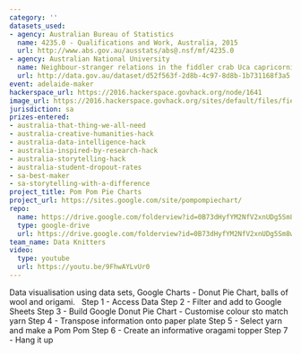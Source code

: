 ```yaml
---
category: ''
datasets_used:
- agency: Australian Bureau of Statistics
  name: 4235.0 - Qualifications and Work, Australia, 2015
  url: http://www.abs.gov.au/ausstats/abs@.nsf/mf/4235.0
- agency: Australian National University
  name: Neighbour-stranger relations in the fiddler crab Uca capricornis
  url: http://data.gov.au/dataset/d52f563f-2d8b-4c97-8d8b-1b731168f3a5
event: adelaide-maker
hackerspace_url: https://2016.hackerspace.govhack.org/node/1641
image_url: https://2016.hackerspace.govhack.org/sites/default/files/field/image/Pom_Pom_Pie_Chart.png
jurisdiction: sa
prizes-entered:
- australia-that-thing-we-all-need
- australia-creative-humanities-hack
- australia-data-intelligence-hack
- australia-inspired-by-research-hack
- australia-storytelling-hack
- australia-student-dropout-rates
- sa-best-maker
- sa-storytelling-with-a-difference
project_title: Pom Pom Pie Charts
project_url: https://sites.google.com/site/pompompiechart/
repo:
  name: https://drive.google.com/folderview?id=0B73dHyfYM2NfV2xnUDg5Sm8wRkk&usp=sharing
  type: google-drive
  url: https://drive.google.com/folderview?id=0B73dHyfYM2NfV2xnUDg5Sm8wRkk&usp=sharing
team_name: Data Knitters
video:
  type: youtube
  url: https://youtu.be/9FhwAYLvUr0
---
```


Data visualisation using data sets, Google Charts - Donut Pie Chart, balls of wool and origami.
 
Step 1 - Access Data
Step 2 - Filter and add to Google Sheets
Step 3 - Build Google Donut Pie Chart - Customise colour sto match yarn
Step 4 - Transpose information onto paper plate
Step 5 - Select yarn and make a Pom Pom
Step 6 - Create an informative oragami topper
Step 7 - Hang it up